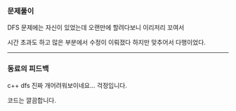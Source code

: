 ### 문제풀이

DFS 문제에는 자신이 있었는데 오랜만에 할려다보니 이리저리 꼬여서

시간 초과도 하고 많은 부분에서 수정이 이뤄졌다 하지만 맞추어서 다행이었다.

***
### 동료의 피드백

c++ dfs 진짜 개어려워보이네요... 걱정입니다.


코드는 깔끔합니다.

